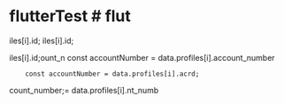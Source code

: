 # flutterTest # flut
iles[i].id;
iles[i].id;

iles[i].id;ount_n
        const accountNumber = data.profiles[i].account_number

        const accountNumber = data.profiles[i].acrd;   
count_number;= data.profiles[i].nt_numb

